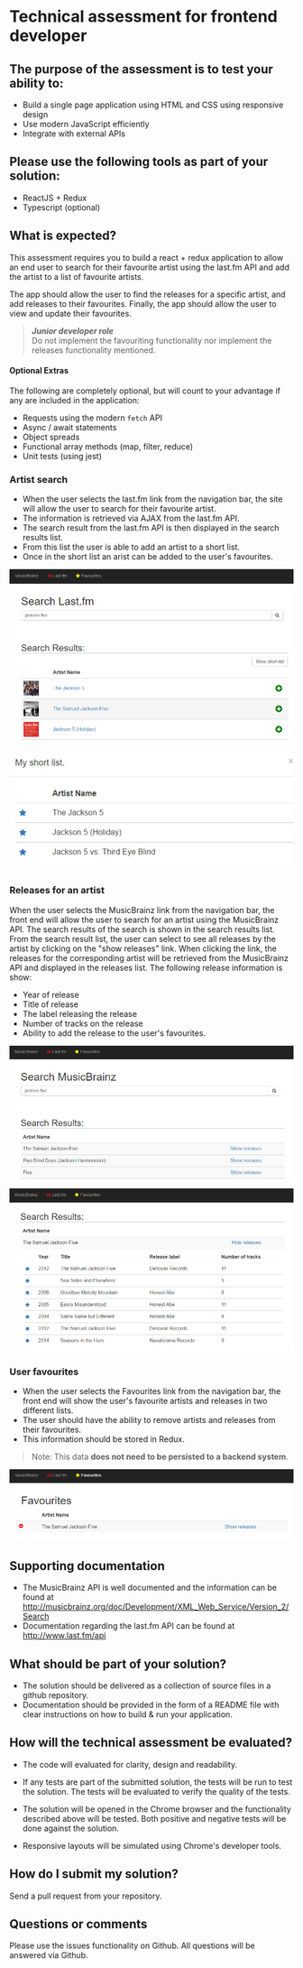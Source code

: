 # Technical assessment for frontend developer

## The purpose of the assessment is to test your ability to:

* Build a single page application using HTML and CSS using responsive design
* Use modern JavaScript efficiently
* Integrate with external APIs

## Please use the following tools as part of your solution:

* ReactJS + Redux
* Typescript (optional)

## What is expected?

This assessment requires you to build a react + redux application to allow an end user to search 
for their favourite artist using the last.fm API and add the artist to a list of favourite artists. 

The app should allow the user to find the releases for a specific artist, 
and add releases to their favourites. Finally, the app should allow the user to view and update their favourites.

> ***Junior developer role*** <br />
> Do not implement the favouriting functionality nor implement the releases functionality mentioned.

#### Optional Extras

The following are completely optional, but will count to your advantage if any are included in the application:

- Requests using the modern `fetch` API
- Async / await statements
- Object spreads
- Functional array methods (map, filter, reduce)
- Unit tests (using jest)

### Artist search

- When the user selects the last.fm link from the navigation bar, 
the site will allow the user to search for their favourite artist. 
- The information is retrieved via AJAX from the last.fm API. 
- The search result from the last.fm API is then displayed in the search results list. 
- From this list the user is able to add an artist to a short list. 
- Once in the short list an arist can be added to the user's favourites.

![last.fm.png](images/lastfm.png)

![Short List](images/shortlist.png)

### Releases for an artist

When the user selects the MusicBrainz link from the navigation bar, the front end will allow the user to search for an artist using the MusicBrainz API. The search results of the search is shown in the search results list. From the search result list, the user can select to see all releases by the artist by clicking on the "show releases" link. When clicking the link, the releases for the corresponding artist will be retrieved from the MusicBrainz API and displayed in the releases list. The following release information is show:

*	Year of release
*	Title of release
*	The label releasing the release
*	Number of tracks on the release
*	Ability to add the release to the user's favourites.

![musicBrianz.png](images/musicbrainz.png)

![Releases](images/releases.png)

### User favourites

- When the user selects the Favourites link from the navigation bar, 
the front end will show the user's favourite artists and releases in two different lists. 
- The user should have the ability to remove artists and releases from their favourites. 
- This information should be stored in Redux. 

> Note: This data **does not need to be persisted to a backend system**.

![Favourites](images/favourites.png)

## Supporting documentation

* The MusicBrainz API is well documented and the information can be found at http://musicbrainz.org/doc/Development/XML_Web_Service/Version_2/Search
* Documentation regarding the last.fm API can be found at http://www.last.fm/api

## What should be part of your solution?

* The solution should be delivered as a collection of source files in a github repository.
* Documentation should be provided in the form of a README file with clear instructions on how to build & run your application.

## How will the technical assessment be evaluated?

* The code will evaluated for clarity, design and readability.

* If any tests are part of the submitted solution, the tests will be run to 
test the solution. The tests will be evaluated to verify the quality of the tests.

* The solution will be opened in the Chrome browser and the functionality 
described above will be tested. Both positive and negative tests 
will be done against the solution.

* Responsive layouts will be simulated using Chrome's developer tools.

## How do I submit my solution?

Send a pull request from your repository.

## Questions or comments

Please use the issues functionality on Github. All questions will be answered via Github.
